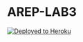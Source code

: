 # AREP-LAB3 
[![Deployed to Heroku](https://www.herokucdn.com/deploy/button.png)](https://pure-river-72994.herokuapp.com)
